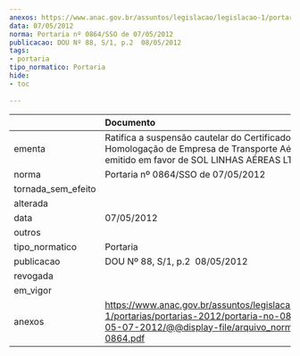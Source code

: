 ```yaml
---
anexos: https://www.anac.gov.br/assuntos/legislacao/legislacao-1/portarias/portarias-2012/portaria-no-0864-sso-de-05-07-2012/@@display-file/arquivo_norma/PA2012-0864.pdf
data: 07/05/2012
norma: Portaria nº 0864/SSO de 07/05/2012
publicacao: DOU Nº 88, S/1, p.2  08/05/2012
tags:
- portaria
tipo_normatico: Portaria
hide: 
- toc 
 
---
```


|                    | Documento                                                                                                                                                         |
|:-------------------|:------------------------------------------------------------------------------------------------------------------------------------------------------------------|
| ementa             | Ratifica a suspensão cautelar do Certificado de Homologação de Empresa de Transporte Aéreo (CHETA) emitido em favor de SOL LINHAS AÉREAS LTDA.                    |
| norma              | Portaria nº 0864/SSO de 07/05/2012                                                                                                                                |
| tornada_sem_efeito |                                                                                                                                                                   |
| alterada           |                                                                                                                                                                   |
| data               | 07/05/2012                                                                                                                                                        |
| outros             |                                                                                                                                                                   |
| tipo_normatico     | Portaria                                                                                                                                                          |
| publicacao         | DOU Nº 88, S/1, p.2  08/05/2012                                                                                                                                   |
| revogada           |                                                                                                                                                                   |
| em_vigor           |                                                                                                                                                                   |
| anexos             | https://www.anac.gov.br/assuntos/legislacao/legislacao-1/portarias/portarias-2012/portaria-no-0864-sso-de-05-07-2012/@@display-file/arquivo_norma/PA2012-0864.pdf |